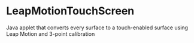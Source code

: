 # LeapMotionTouchScreen
Java applet that converts every surface to a touch-enabled surface using Leap Motion and 3-point calibration
